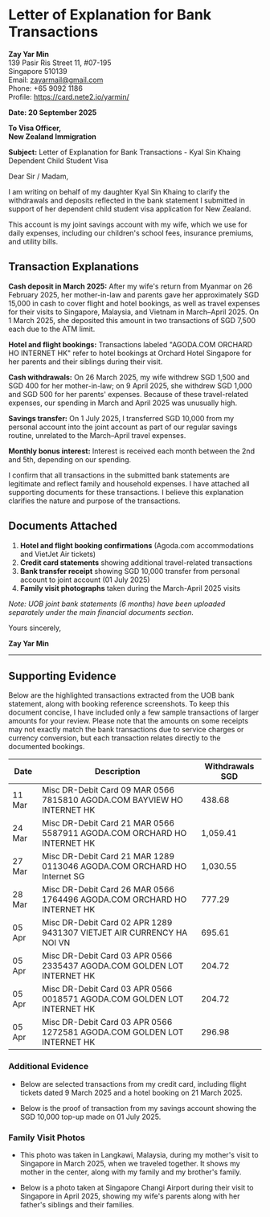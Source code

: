 # Letter of Explanation for Bank Transactions

**Zay Yar Min**  
139 Pasir Ris Street 11, #07-195  
Singapore 510139  
Email: zayarmail@gmail.com  
Phone: +65 9092 1186  
Profile: https://card.nete2.io/yarmin/

**Date: 20 September 2025**

**To Visa Officer,**  
**New Zealand Immigration**

**Subject:** Letter of Explanation for Bank Transactions - Kyal Sin Khaing Dependent Child Student Visa

Dear Sir / Madam,

I am writing on behalf of my daughter Kyal Sin Khaing to clarify the withdrawals and deposits reflected in the bank statement I submitted in support of her dependent child student visa application for New Zealand.

This account is my joint savings account with my wife, which we use for daily expenses, including our children's school fees, insurance premiums, and utility bills.

## Transaction Explanations

**Cash deposit in March 2025:** After my wife's return from Myanmar on 26 February 2025, her mother-in-law and parents gave her approximately SGD 15,000 in cash to cover flight and hotel bookings, as well as travel expenses for their visits to Singapore, Malaysia, and Vietnam in March–April 2025. On 1 March 2025, she deposited this amount in two transactions of SGD 7,500 each due to the ATM limit.

**Hotel and flight bookings:** Transactions labeled "AGODA.COM ORCHARD HO INTERNET HK" refer to hotel bookings at Orchard Hotel Singapore for her parents and their siblings during their visit.

**Cash withdrawals:** On 26 March 2025, my wife withdrew SGD 1,500 and SGD 400 for her mother-in-law; on 9 April 2025, she withdrew SGD 1,000 and SGD 500 for her parents' expenses. Because of these travel-related expenses, our spending in March and April 2025 was unusually high.

**Savings transfer:** On 1 July 2025, I transferred SGD 10,000 from my personal account into the joint account as part of our regular savings routine, unrelated to the March–April travel expenses.

**Monthly bonus interest:** Interest is received each month between the 2nd and 5th, depending on our spending.

I confirm that all transactions in the submitted bank statements are legitimate and reflect family and household expenses. I have attached all supporting documents for these transactions. I believe this explanation clarifies the nature and purpose of the transactions.

## Documents Attached
1. **Hotel and flight booking confirmations** (Agoda.com accommodations and VietJet Air tickets)
2. **Credit card statements** showing additional travel-related transactions
3. **Bank transfer receipt** showing SGD 10,000 transfer from personal account to joint account (01 July 2025)
4. **Family visit photographs** taken during the March-April 2025 visits

*Note: UOB joint bank statements (6 months) have been uploaded separately under the main financial documents section.*

Yours sincerely,

**Zay Yar Min**

---

## Supporting Evidence

Below are the highlighted transactions extracted from the UOB bank statement, along with booking reference screenshots. To keep this document concise, I have included only a few sample transactions of larger amounts for your review. Please note that the amounts on some receipts may not exactly match the bank transactions due to service charges or currency conversion, but each transaction relates directly to the documented bookings.

| Date | Description | Withdrawals SGD |
|------|-------------|-----------------|
| 11 Mar | Misc DR-Debit Card 09 MAR 0566 7815810 AGODA.COM BAYVIEW HO INTERNET HK | 438.68 |
| 24 Mar | Misc DR-Debit Card 21 MAR 0566 5587911 AGODA.COM ORCHARD HO INTERNET HK | 1,059.41 |
| 27 Mar | Misc DR-Debit Card 21 MAR 1289 0113046 AGODA.COM ORCHARD HO Internet SG | 1,030.55 |
| 28 Mar | Misc DR-Debit Card 26 MAR 0566 1764496 AGODA.COM ORCHARD HO INTERNET HK | 777.29 |
| 05 Apr | Misc DR-Debit Card 02 APR 1289 9431307 VIETJET AIR CURRENCY HA NOI VN | 695.61 |
| 05 Apr | Misc DR-Debit Card 03 APR 0566 2335437 AGODA.COM GOLDEN LOT INTERNET HK | 204.72 |
| 05 Apr | Misc DR-Debit Card 03 APR 0566 0018571 AGODA.COM GOLDEN LOT INTERNET HK | 204.72 |
| 05 Apr | Misc DR-Debit Card 03 APR 0566 1272581 AGODA.COM GOLDEN LOT INTERNET HK | 296.98 |

### Additional Evidence

- Below are selected transactions from my credit card, including flight tickets dated 9 March 2025 and a hotel booking on 21 March 2025.

- Below is the proof of transaction from my savings account showing the SGD 10,000 top-up made on 01 July 2025.

### Family Visit Photos

- This photo was taken in Langkawi, Malaysia, during my mother's visit to Singapore in March 2025, when we traveled together. It shows my mother in the center, along with my family and my brother's family.

- Below is a photo taken at Singapore Changi Airport during their visit to Singapore in April 2025, showing my wife's parents along with her father's siblings and their families.